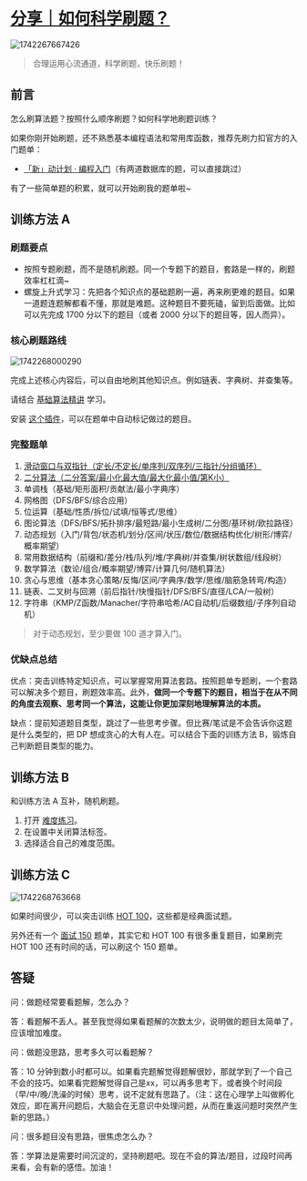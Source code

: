 # [分享｜如何科学刷题？](https://leetcode.cn/discuss/post/3141566/ru-he-ke-xue-shua-ti-by-endlesscheng-q3yd/)

![1742267667426](image/README/1742267667426.png)

> 合理运用心流通道，科学刷题，快乐刷题！

## 前言

怎么刷算法题？按照什么顺序刷题？如何科学地刷题训练？

如果你刚开始刷题，还不熟悉基本编程语法和常用库函数，推荐先刷力扣官方的入门题单：

* [「新」动计划 · 编程入门](https://leetcode.cn/studyplan/primers-list/)（有两道数据库的题，可以直接跳过）

有了一些简单题的积累，就可以开始刷我的题单啦~

## 训练方法 A

### 刷题要点

* 按照专题刷题，而不是随机刷题。同一个专题下的题目，套路是一样的，刷题效率杠杠滴~
* 螺旋上升式学习：先把各个知识点的基础题刷一遍，再来刷更难的题目。如果一道题连题解都看不懂，那就是难题。这种题目不要死磕，留到后面做。比如可以先完成 1700 分以下的题目（或者 2000 分以下的题目等，因人而异）。

### 核心刷题路线

![1742268000290](https://pic.leetcode.cn/1741315303-gDhXSh-%E5%A6%82%E4%BD%95%E7%A7%91%E5%AD%A6%E5%88%B7%E9%A2%98-3.png)

完成上述核心内容后，可以自由地刷其他知识点。例如链表、字典树、并查集等。

请结合 [基础算法精讲](https://www.bilibili.com/video/BV1bP411c7oJ/) 学习。

安装 [这个插件](https://scriptcat.org/zh-CN/script-show-page/2778)，可以在题单中自动标记做过的题目。

### 完整题单

1. [滑动窗口与双指针（定长/不定长/单序列/双序列/三指针/分组循环）](https://leetcode.cn/discuss/post/3578981/ti-dan-hua-dong-chuang-kou-ding-chang-bu-rzz7/)
2. [二分算法（二分答案/最小化最大值/最大化最小值/第K小）](https://leetcode.cn/discuss/post/3579164/ti-dan-er-fen-suan-fa-er-fen-da-an-zui-x-3rqn/)
3. 单调栈（基础/矩形面积/贡献法/最小字典序）
4. 网格图（DFS/BFS/综合应用）
5. 位运算（基础/性质/拆位/试填/恒等式/思维）
6. 图论算法（DFS/BFS/拓扑排序/最短路/最小生成树/二分图/基环树/欧拉路径）
7. 动态规划（入门/背包/状态机/划分/区间/状压/数位/数据结构优化/树形/博弈/概率期望）
8. 常用数据结构（前缀和/差分/栈/队列/堆/字典树/并查集/树状数组/线段树）
9. 数学算法（数论/组合/概率期望/博弈/计算几何/随机算法）
10. 贪心与思维（基本贪心策略/反悔/区间/字典序/数学/思维/脑筋急转弯/构造）
11. 链表、二叉树与回溯（前后指针/快慢指针/DFS/BFS/直径/LCA/一般树）
12. 字符串（KMP/Z函数/Manacher/字符串哈希/AC自动机/后缀数组/子序列自动机）

> 对于动态规划，至少要做 100 道才算入门。

### 优缺点总结

优点：突击训练特定知识点，可以掌握常用算法套路。按照题单专题刷，一个套路可以解决多个题目，刷题效率高。此外，**做同一个专题下的题目，相当于在从不同的角度去观察、思考同一个算法，这能让你更加深刻地理解算法的本质。**

缺点：提前知道题目类型，跳过了一些思考步骤。但比赛/笔试是不会告诉你这题是什么类型的，把 DP 想成贪心的大有人在。可以结合下面的训练方法 B，锻炼自己判断题目类型的能力。

## 训练方法 B

和训练方法 A 互补，随机刷题。

1. 打开 [难度练习](https://huxulm.github.io/lc-rating/zen)。
2. 在设置中关闭算法标签。
3. 选择适合自己的难度范围。

## 训练方法 C

![1742268763668](image/README/1742268763668.png)

如果时间很少，可以突击训练 [HOT 100](https://leetcode.cn/studyplan/top-100-liked/)，这些都是经典面试题。

另外还有一个 [面试 150](https://leetcode.cn/studyplan/top-interview-150/) 题单，其实它和 HOT 100 有很多重复题目，如果刷完 HOT 100 还有时间的话，可以刷这个 150 题单。

## 答疑

问：做题经常要看题解，怎么办？

答：看题解不丢人。甚至我觉得如果看题解的次数太少，说明做的题目太简单了，应该增加难度。

问：做题没思路，思考多久可以看题解？

答：10 分钟到数小时都可以。如果看完题解觉得题解很妙，那就学到了一个自己不会的技巧。如果看完题解觉得自己是xx，可以再多思考下，或者换个时间段（早/中/晚/洗澡的时候）思考，说不定就有思路了。（注：这在心理学上叫做孵化效应，即在离开问题后，大脑会在无意识中处理问题，从而在重返问题时突然产生新的思路。）

问：很多题目没有思路，很焦虑怎么办？

答：学算法是需要时间沉淀的，坚持刷题吧。现在不会的算法/题目，过段时间再来看，会有新的感悟。加油！

